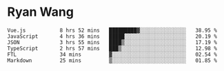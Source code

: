 # Ryan Wang

<!--START_SECTION:waka-->

```text
Vue.js           8 hrs 52 mins   █████████▓░░░░░░░░░░░░░░░   38.95 %
JavaScript       4 hrs 36 mins   █████░░░░░░░░░░░░░░░░░░░░   20.19 %
JSON             3 hrs 55 mins   ████▒░░░░░░░░░░░░░░░░░░░░   17.19 %
TypeScript       2 hrs 57 mins   ███▒░░░░░░░░░░░░░░░░░░░░░   12.98 %
FTL              34 mins         ▓░░░░░░░░░░░░░░░░░░░░░░░░   02.54 %
Markdown         25 mins         ▒░░░░░░░░░░░░░░░░░░░░░░░░   01.85 %
```

<!--END_SECTION:waka-->
